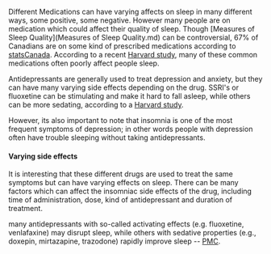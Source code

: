 Different Medications can have varying affects on sleep in many different ways, some positive, some negative.  However many people are on medication which could affect their quality of sleep.  Though [Measures of Sleep Quality](Measures of Sleep Quality.md) can be controversial,  67% of Canadians are on some kind of prescribed medications according to [statsCanada](https://www150.statcan.gc.ca/n1/pub/75-006-x/2022001/article/00011-eng.htm#:~:text=Overview%20of%20the%20study,Related%20information).   According to a recent [Harvard study,](https://www.health.harvard.edu/diseases-and-conditions/are-your-medications-keeping-you-up-at-night) many of these common medications often poorly affect people sleep.

Antidepressants are generally used to treat depression and anxiety, but they can have many varying side effects depending on the drug.  SSRI's or fluoxetine can be stimulating and make it hard to fall asleep, while others can be more sedating, according to a [Harvard study](https://www.health.harvard.edu/diseases-and-conditions/are-your-medications-keeping-you-up-at-night).  

However, its also important to note that insomnia is one of the most frequent symptoms of depression; in other words people with depression often have trouble sleeping without taking antidepressants.  
#### Varying side effects

It is interesting that these different drugs are used to treat the same symptoms but can have varying effects on sleep.  There can be many factors which can affect the insomniac side effects of the drug, including time of administration, dose, kind of antidepressant and duration of treatment.  

many antidepressants with so-called activating effects (e.g. fluoxetine, venlafaxine) may disrupt sleep, while others with sedative properties (e.g., doxepin, mirtazapine, trazodone) rapidly improve sleep -- [PMC](https://pmc.ncbi.nlm.nih.gov/articles/PMC5548844/).
